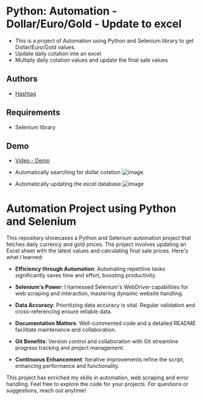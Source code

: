 
# Python: Automation - Dollar/Euro/Gold - Update to excel 


 - This is a project of Automation using Python and Selenium library to get Dollar/Euro/Gold values. 
 - Update daily cotation inte an excel
 - Multiply daily cotation values and update the final sale values


## Authors

 - [Hashtag](https://www.hashtagtreinamentos.com/?origemurl=75502579145&gad=1&gclid=Cj0KCQjw0IGnBhDUARIsAMwFDLk7P-SxtElUvAOGMiLGmEPZtXPSsBZD1Ct9RRmom0f-2GpFmYOE6AYaArSiEALw_wcB)



## Requirements

- Selenium library



## Demo 

- [Video - Demo](https://www.loom.com/share/3c9b2786e2fd4035ac8d70dd9dad85dc?sid=9532fcde-32c4-4c00-b31a-8f35efa6eb8c)

- Automatically searching for dollar cotation 
![image](https://github.com/tiagoc0sta/01_automation_dollar-euro-ouro_to_excel/assets/63982700/99613bb8-a7f3-42db-a570-ca7d750f2e97)

- Automatically updating the excel database 
![image](https://github.com/tiagoc0sta/01_automation_dollar-euro-ouro_to_excel/assets/63982700/3632f6c0-d094-47d3-8062-5b05042bd625)



# Automation Project using Python and Selenium

This repository showcases a Python and Selenium automation project that fetches daily currency and gold prices. The project involves updating an Excel sheet with the latest values and calculating final sale prices. Here's what I learned:

- **Efficiency through Automation**: Automating repetitive tasks significantly saves time and effort, boosting productivity.

- **Selenium's Power**: I harnessed Selenium's WebDriver capabilities for web scraping and interaction, mastering dynamic website handling.

- **Data Accuracy**: Prioritizing data accuracy is vital. Regular validation and cross-referencing ensure reliable data.

- **Documentation Matters**: Well-commented code and a detailed README facilitate maintenance and collaboration.

- **Git Benefits**: Version control and collaboration with Git streamline progress tracking and project management.

- **Continuous Enhancement**: Iterative improvements refine the script, enhancing performance and functionality.

This project has enriched my skills in automation, web scraping and error handling. Feel free to explore the code for your projects. For questions or suggestions, reach out anytime!

